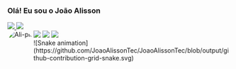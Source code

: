 ### Olá! Eu sou o João Alisson

<div>
  <a href="https://github.com/JoaoAlissonTec">
  <img height="180em" src="https://github-readme-stats.vercel.app/api?username=JoaoAlissonTec&show_icons=true&theme=dracula&include_all_commits=true&count_private=true"/>
  <img height="180em" src="https://github-readme-stats.vercel.app/api/top-langs/?username=JoaoAlissonTec&layout=compact&langs_count=7&theme=dracula"/>
</div>
  <div>
  <img align="left" alt="Ali-pic" height="150" style="border-radius:50px;" src="https://media.discordapp.net/attachments/955615270834159686/958122831013617736/Webp.net-gifmaker.gif">
  </div>
<div> 
  <a href="https://www.instagram.com/alissonj23/" target="_blank"><img src="https://img.shields.io/badge/-Instagram-%23E4405F?style=for-the-badge&logo=instagram&logoColor=white" target="_blank"></a>
  <a href = "mailto:joaoalisson222005@gmail.com"><img src="https://img.shields.io/badge/-Gmail-%23333?style=for-the-badge&logo=gmail&logoColor=white" target="_blank"></a>
  <a href="" target="_blank"><img src="https://img.shields.io/badge/-LinkedIn-%230077B5?style=for-the-badge&logo=linkedin&logoColor=white" target="_blank"></a>
</div>
 ![Snake animation](https://github.com/JoaoAlissonTec/JoaoAlissonTec/blob/output/github-contribution-grid-snake.svg)
